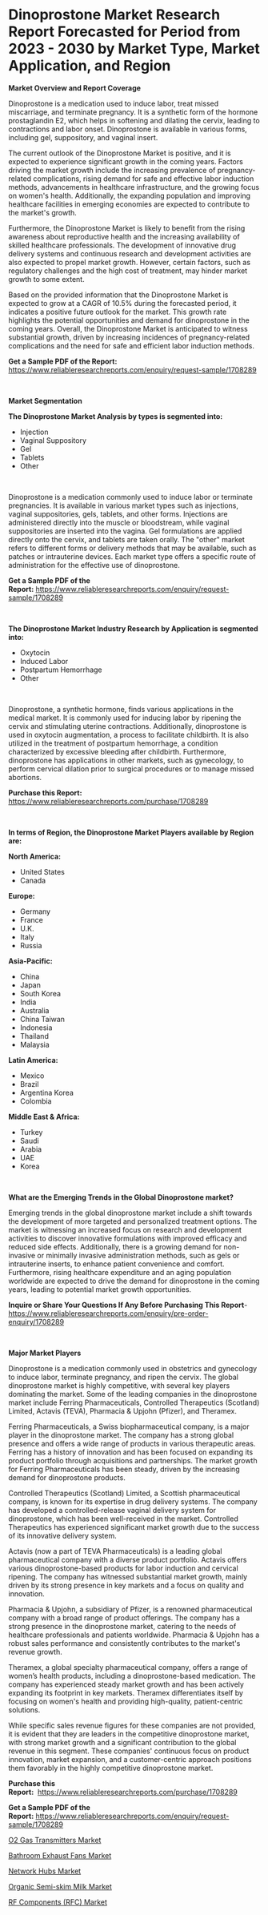 <p><h1>Dinoprostone Market Research Report Forecasted for Period from 2023 -  2030 by Market Type, Market Application, and Region</h1></p><p><strong>Market Overview and Report Coverage</strong></p>
<p><p>Dinoprostone is a medication used to induce labor, treat missed miscarriage, and terminate pregnancy. It is a synthetic form of the hormone prostaglandin E2, which helps in softening and dilating the cervix, leading to contractions and labor onset. Dinoprostone is available in various forms, including gel, suppository, and vaginal insert.</p><p>The current outlook of the Dinoprostone Market is positive, and it is expected to experience significant growth in the coming years. Factors driving the market growth include the increasing prevalence of pregnancy-related complications, rising demand for safe and effective labor induction methods, advancements in healthcare infrastructure, and the growing focus on women's health. Additionally, the expanding population and improving healthcare facilities in emerging economies are expected to contribute to the market's growth.</p><p>Furthermore, the Dinoprostone Market is likely to benefit from the rising awareness about reproductive health and the increasing availability of skilled healthcare professionals. The development of innovative drug delivery systems and continuous research and development activities are also expected to propel market growth. However, certain factors, such as regulatory challenges and the high cost of treatment, may hinder market growth to some extent.</p><p>Based on the provided information that the Dinoprostone Market is expected to grow at a CAGR of 10.5% during the forecasted period, it indicates a positive future outlook for the market. This growth rate highlights the potential opportunities and demand for dinoprostone in the coming years. Overall, the Dinoprostone Market is anticipated to witness substantial growth, driven by increasing incidences of pregnancy-related complications and the need for safe and efficient labor induction methods.</p></p>
<p><strong>Get a Sample PDF of the Report:</strong> <a href="https://www.reliableresearchreports.com/enquiry/request-sample/1708289">https://www.reliableresearchreports.com/enquiry/request-sample/1708289</a></p>
<p>&nbsp;</p>
<p><strong>Market Segmentation</strong></p>
<p><strong>The Dinoprostone Market Analysis by types is segmented into:</strong></p>
<p><ul><li>Injection</li><li>Vaginal Suppository</li><li>Gel</li><li>Tablets</li><li>Other</li></ul></p>
<p>&nbsp;</p>
<p><p>Dinoprostone is a medication commonly used to induce labor or terminate pregnancies. It is available in various market types such as injections, vaginal suppositories, gels, tablets, and other forms. Injections are administered directly into the muscle or bloodstream, while vaginal suppositories are inserted into the vagina. Gel formulations are applied directly onto the cervix, and tablets are taken orally. The "other" market refers to different forms or delivery methods that may be available, such as patches or intrauterine devices. Each market type offers a specific route of administration for the effective use of dinoprostone.</p></p>
<p><strong>Get a Sample PDF of the Report:</strong>&nbsp;<a href="https://www.reliableresearchreports.com/enquiry/request-sample/1708289">https://www.reliableresearchreports.com/enquiry/request-sample/1708289</a></p>
<p>&nbsp;</p>
<p><strong>The Dinoprostone Market Industry Research by Application is segmented into:</strong></p>
<p><ul><li>Oxytocin</li><li>Induced Labor</li><li>Postpartum Hemorrhage</li><li>Other</li></ul></p>
<p>&nbsp;</p>
<p><p>Dinoprostone, a synthetic hormone, finds various applications in the medical market. It is commonly used for inducing labor by ripening the cervix and stimulating uterine contractions. Additionally, dinoprostone is used in oxytocin augmentation, a process to facilitate childbirth. It is also utilized in the treatment of postpartum hemorrhage, a condition characterized by excessive bleeding after childbirth. Furthermore, dinoprostone has applications in other markets, such as gynecology, to perform cervical dilation prior to surgical procedures or to manage missed abortions.</p></p>
<p><strong>Purchase this Report:</strong>&nbsp; <a href="https://www.reliableresearchreports.com/purchase/1708289">https://www.reliableresearchreports.com/purchase/1708289</a></p>
<p>&nbsp;</p>
<p><strong>In terms of Region, the Dinoprostone Market Players available by Region are:</strong></p>
<p>
    <p> <strong> North America: </strong>
        <ul>
            <li>United States</li>
            <li>Canada</li>
        </ul>
        </p> 
    <p> <strong> Europe: </strong>
        <ul>
            <li>Germany</li>
            <li>France</li>
            <li>U.K.</li>
            <li>Italy</li>
            <li>Russia</li>
        </ul>
        </p> 
    <p> <strong> Asia-Pacific: </strong>
        <ul>
            <li>China</li>
            <li>Japan</li>
            <li>South Korea</li>
            <li>India</li>
            <li>Australia</li>
            <li>China Taiwan</li>
            <li>Indonesia</li>
            <li>Thailand</li>
            <li>Malaysia</li>
        </ul>
        </p> 
    <p> <strong> Latin America: </strong>
        <ul>
            <li>Mexico</li>
            <li>Brazil</li>
            <li>Argentina Korea</li>
            <li>Colombia</li>
        </ul>
        </p> 
    <p> <strong> Middle East & Africa: </strong>
        <ul>
            <li>Turkey</li>
            <li>Saudi</li>
            <li>Arabia</li>
            <li>UAE</li>
            <li>Korea</li>
        </ul>
    </p>
    </p>
<p>&nbsp;</p>
<p><strong>What are the Emerging Trends in the Global Dinoprostone market?</strong></p>
<p><p>Emerging trends in the global dinoprostone market include a shift towards the development of more targeted and personalized treatment options. The market is witnessing an increased focus on research and development activities to discover innovative formulations with improved efficacy and reduced side effects. Additionally, there is a growing demand for non-invasive or minimally invasive administration methods, such as gels or intrauterine inserts, to enhance patient convenience and comfort. Furthermore, rising healthcare expenditure and an aging population worldwide are expected to drive the demand for dinoprostone in the coming years, leading to potential market growth opportunities.</p></p>
<p><strong>Inquire or Share Your Questions If Any Before Purchasing This Report</strong>- <a href="https://www.reliableresearchreports.com/enquiry/pre-order-enquiry/1708289">https://www.reliableresearchreports.com/enquiry/pre-order-enquiry/1708289</a></p>
<p>&nbsp;</p>
<p><strong>Major Market Players</strong></p>
<p><p>Dinoprostone is a medication commonly used in obstetrics and gynecology to induce labor, terminate pregnancy, and ripen the cervix. The global dinoprostone market is highly competitive, with several key players dominating the market. Some of the leading companies in the dinoprostone market include Ferring Pharmaceuticals, Controlled Therapeutics (Scotland) Limited, Actavis (TEVA), Pharmacia & Upjohn (Pfizer), and Theramex.</p><p>Ferring Pharmaceuticals, a Swiss biopharmaceutical company, is a major player in the dinoprostone market. The company has a strong global presence and offers a wide range of products in various therapeutic areas. Ferring has a history of innovation and has been focused on expanding its product portfolio through acquisitions and partnerships. The market growth for Ferring Pharmaceuticals has been steady, driven by the increasing demand for dinoprostone products.</p><p>Controlled Therapeutics (Scotland) Limited, a Scottish pharmaceutical company, is known for its expertise in drug delivery systems. The company has developed a controlled-release vaginal delivery system for dinoprostone, which has been well-received in the market. Controlled Therapeutics has experienced significant market growth due to the success of its innovative delivery system.</p><p>Actavis (now a part of TEVA Pharmaceuticals) is a leading global pharmaceutical company with a diverse product portfolio. Actavis offers various dinoprostone-based products for labor induction and cervical ripening. The company has witnessed substantial market growth, mainly driven by its strong presence in key markets and a focus on quality and innovation.</p><p>Pharmacia & Upjohn, a subsidiary of Pfizer, is a renowned pharmaceutical company with a broad range of product offerings. The company has a strong presence in the dinoprostone market, catering to the needs of healthcare professionals and patients worldwide. Pharmacia & Upjohn has a robust sales performance and consistently contributes to the market's revenue growth.</p><p>Theramex, a global specialty pharmaceutical company, offers a range of women’s health products, including a dinoprostone-based medication. The company has experienced steady market growth and has been actively expanding its footprint in key markets. Theramex differentiates itself by focusing on women's health and providing high-quality, patient-centric solutions.</p><p>While specific sales revenue figures for these companies are not provided, it is evident that they are leaders in the competitive dinoprostone market, with strong market growth and a significant contribution to the global revenue in this segment. These companies' continuous focus on product innovation, market expansion, and a customer-centric approach positions them favorably in the highly competitive dinoprostone market.</p></p>
<p><strong>Purchase this Report:</strong>&nbsp;&nbsp;<a href="https://www.reliableresearchreports.com/purchase/1708289">https://www.reliableresearchreports.com/purchase/1708289</a></p>
<p></p>
<p><strong>Get a Sample PDF of the Report:</strong>&nbsp;<a href="https://www.reliableresearchreports.com/enquiry/request-sample/1708289">https://www.reliableresearchreports.com/enquiry/request-sample/1708289</a></p>
<p><p><a href="https://medium.com/@thesjenney10210/o2-gas-transmitters-market-trends-forecast-and-competitive-analysis-to-2030-3b3d6683f001">O2 Gas Transmitters Market</a></p><p><a href="https://www.linkedin.com/pulse/bathroom-exhaust-fans-market-size-2023-2030-global/">Bathroom Exhaust Fans Market</a></p><p><a href="https://www.linkedin.com/pulse/network-hubs-market-size-share-amp-trends-analysis-report/">Network Hubs Market</a></p><p><a href="https://medium.com/@jerez43343/organic-semi-skim-milk-market-trends-forecast-and-competitive-analysis-to-2030-2aa66880778c">Organic Semi-skim Milk Market</a></p><p><a href="https://www.linkedin.com/pulse/rf-components-rfc-market-size-share-global-analysis/">RF Components (RFC) Market</a></p></p>